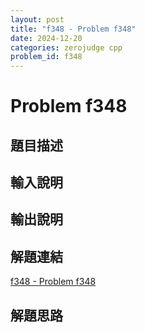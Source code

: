 ```yaml
---
layout: post
title: "f348 - Problem f348"
date: 2024-12-20
categories: zerojudge cpp
problem_id: f348
---
```


# Problem f348

## 題目描述



## 輸入說明



## 輸出說明



## 解題連結

[f348 - Problem f348](https://zerojudge.tw/ShowProblem?problemid=f348)

## 解題思路


